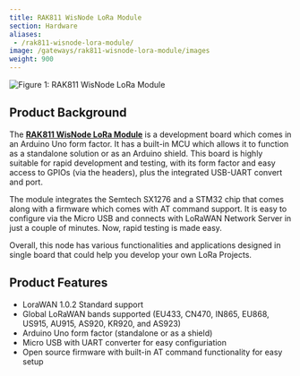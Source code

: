 ```yaml
---
title: RAK811 WisNode LoRa Module
section: Hardware
aliases:
 - /rak811-wisnode-lora-module/
image: /gateways/rak811-wisnode-lora-module/images
weight: 900
---
```


![Figure 1: RAK811 WisNode LoRa Module](images/rak811_wisnode.png)

## Product Background

The [**RAK811 WisNode LoRa Module**](https://store.rakwireless.com/products/rak811-wisnode-lora-module) is a development board which comes in an Arduino Uno form factor. It has a built-in MCU which allows it to function as a standalone solution or as an Arduino shield. This board is highly suitable for rapid development and testing, with its form factor and easy access to GPIOs (via the headers), plus the integrated USB-UART convert and port.

The module integrates the Semtech SX1276 and a STM32 chip that comes along with a firmware which comes with AT command support. It is easy to configure via the Micro USB and connects with LoRaWAN Network Server in just a couple of minutes. Now, rapid testing is made easy.

Overall, this node has various functionalities and applications designed in single board that could help you develop your own LoRa Projects.

## Product Features
* LoraWAN 1.0.2 Standard support
* Global LoRaWAN bands supported (EU433, CN470, IN865, EU868, US915, AU915, AS920, KR920, and AS923)
* Arduino Uno form factor (standalone or as a shield)
* Micro USB with UART converter for easy configuriation
* Open source firmware with built-in AT command functionality for easy setup
